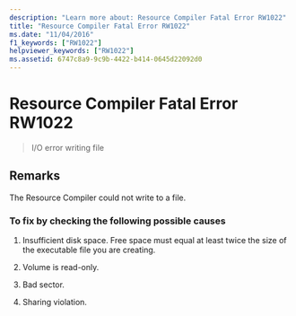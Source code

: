 ```yaml
---
description: "Learn more about: Resource Compiler Fatal Error RW1022"
title: "Resource Compiler Fatal Error RW1022"
ms.date: "11/04/2016"
f1_keywords: ["RW1022"]
helpviewer_keywords: ["RW1022"]
ms.assetid: 6747c8a9-9c9b-4422-b414-0645d22092d0
---
```

# Resource Compiler Fatal Error RW1022

> I/O error writing file

## Remarks

The Resource Compiler could not write to a file.

### To fix by checking the following possible causes

1. Insufficient disk space. Free space must equal at least twice the size of the executable file you are creating.

1. Volume is read-only.

1. Bad sector.

1. Sharing violation.
